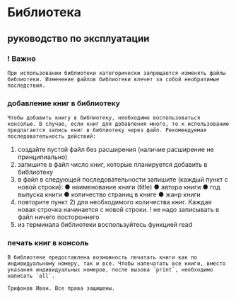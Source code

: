 # Библиотека

## руководство по эксплуатации

### ! Важно

    При использовании библиотеки категорически запрещается изменять файлы библиотеки. Изменение файлов библиотеки влечет за собой необратимые последствия.

### добавление книг в библиотеку

    Чтобы добавить книгу в библиотеку, необходимо воспользоваться консолью. В случае, если книг для добавления много, то к использованию предлагается запись книг в библиотеку через файл. Рекомендуемая последовательность действий:
1) создайте пустой файл без расширения (наличие расширение не принципиально)
2) запишите в файл число книг, которые планируется добавить в библиотеку
3) в файл в следующей последовательности запишите (каждый пункт с новой строки): 
  ●  наименование книги (title)
  ●  автора книги
  ●  год выпуска книги
  ●  количество страниц в книге
  ●  жанр книги
4) повторите пункт 2) для необходимого количества книг.
Каждая новая строчка начинается с новой строки.
! не надо записывать в файл ничего постороннего
5) из терминала библиотеки воспользуйтесь функцией read

### печать книг в консоль

    В библиотеке предоставлена возможность печатать книги как по индивидуальному номеру, так и все. Чтобы напечатать все книги, вместо указания индивидуальных номеров, после вызова `print`, необходимо написать `all`.

```
Трифонов Иван. Все права защищены.
```
